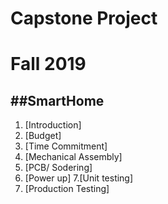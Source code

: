 # Capstone Project
# Fall 2019

##SmartHome
----------
1. [Introduction]
2. [Budget]
3. [Time Commitment]
4. [Mechanical Assembly]
5. [PCB/ Sodering]
6. [Power up]
7.[Unit testing]
8. [Production Testing]
